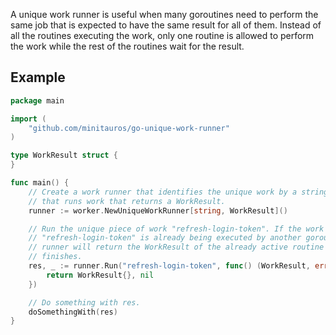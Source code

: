 A unique work runner is useful when many goroutines need to perform the same job that is expected to have the same result for all of them. Instead of all the routines executing the work, only one routine is allowed to perform the work while the rest of the routines wait for the result.

## Example

```go
package main

import (
	"github.com/minitauros/go-unique-work-runner"
)

type WorkResult struct {
}

func main() {
	// Create a work runner that identifies the unique work by a string and 
	// that runs work that returns a WorkResult.
	runner := worker.NewUniqueWorkRunner[string, WorkResult]()

	// Run the unique piece of work "refresh-login-token". If the work called 
	// "refresh-login-token" is already being executed by another goroutine, the
	// runner will return the WorkResult of the already active routine once it 
	// finishes.
	res, _ := runner.Run("refresh-login-token", func() (WorkResult, error) {
		return WorkResult{}, nil
	})

	// Do something with res.
	doSomethingWith(res)
}

```


